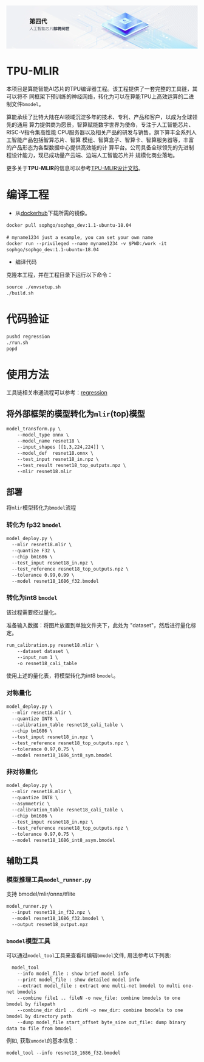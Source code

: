 ![](./design/assets/sophgo_chip.png)

# TPU-MLIR

本项目是算能智能AI芯片的TPU编译器工程。该工程提供了一套完整的工具链，其可以将不
同框架下预训练的神经网络，转化为可以在算能TPU上高效运算的二进制文件`bmodel`。

算能承续了比特大陆在AI领域沉淀多年的技术、专利、产品和客户，以成为全球领先的通用
算力提供商为愿景，智算赋能数字世界为使命，专注于人工智能芯片、RISC-V指令集高性能
CPU服务器以及相关产品的研发与销售。旗下算丰全系列人工智能产品包括智算芯片、智算
模组、智算盒子、智算卡、智算服务器等，丰富的产品形态为各型数据中心提供高效能的计
算平台。公司具备全球领先的先进制程设计能力，现已成功量产云端、边端人工智能芯片并
规模化商业落地。

更多关于**TPU-MLIR**的信息可以参考[TPU-MLIR设计文档](./design/design.md)。

# 编译工程

* 从[dockerhub](https://hub.docker.com/r/sophgo/sophgo_dev)下载所需的镜像。

``` shell
docker pull sophgo/sophgo_dev:1.1-ubuntu-18.04

# myname1234 just a example, you can set your own name
docker run --privileged --name myname1234 -v $PWD:/work -it sophgo/sophgo_dev:1.1-ubuntu-18.04
```

* 编译代码

克隆本工程，并在工程目录下运行以下命令：

``` shell
source ./envsetup.sh
./build.sh
```

# 代码验证

``` shell
pushd regression
./run.sh
popd
```

# 使用方法

工具链相关串通流程可以参考：[regression](./regression/run_deploy.sh)

## 将外部框架的模型转化为`mlir`(top)模型

``` shell
model_transform.py \
    --model_type onnx \
    --model_name resnet18 \
    --input_shapes [[1,3,224,224]] \
    --model_def  resnet18.onnx \
    --test_input resnet18_in.npz \
    --test_result resnet18_top_outputs.npz \
    --mlir resnet18.mlir
```

## 部署

将`mlir`模型转化为`bmodel`流程

### 转化为 fp32 `bmodel`

``` shell
model_deploy.py \
  --mlir resnet18.mlir \
  --quantize F32 \
  --chip bm1686 \
  --test_input resnet18_in.npz \
  --test_reference resnet18_top_outputs.npz \
  --tolerance 0.99,0.99 \
  --model resnet18_1686_f32.bmodel
```

### 转化为int8 `bmodel`

该过程需要经过量化。

准备输入数据：将图片放置到单独文件夹下，此处为 "dataset"，然后进行量化标定。

``` shell
run_calibration.py resnet18.mlir \
    --dataset dataset \
    --input_num 1 \
    -o resnet18_cali_table
```

使用上述的量化表，将模型转化为int8 `bmodel`。

### 对称量化

``` shell
model_deploy.py \
  --mlir resnet18.mlir \
  --quantize INT8 \
  --calibration_table resnet18_cali_table \
  --chip bm1686 \
  --test_input resnet18_in.npz \
  --test_reference resnet18_top_outputs.npz \
  --tolerance 0.97,0.75 \
  --model resnet18_1686_int8_sym.bmodel
```

### 非对称量化

``` shell
model_deploy.py \
  --mlir resnet18.mlir \
  --quantize INT8 \
  --asymmetric \
  --calibration_table resnet18_cali_table \
  --chip bm1686 \
  --test_input resnet18_in.npz \
  --test_reference resnet18_top_outputs.npz \
  --tolerance 0.97,0.75 \
  --model resnet18_1686_int8_asym.bmodel
```

## 辅助工具

### 模型推理工具`model_runner.py`

支持 bmodel/mlir/onnx/tflite

``` shell
model_runner.py \
  --input resnet18_in_f32.npz \
  --model resnet18_1686_f32.bmodel \
  --output resnet18_output.npz
```

### `bmodel`模型工具

可以通过`model_tool`工具来查看和编辑`bmodel`文件, 用法参考以下列表:

```
  model_tool
    --info model_file : show brief model info
    --print model_file : show detailed model info
    --extract model_file : extract one multi-net bmodel to multi one-net bmodels
    --combine file1 .. fileN -o new_file: combine bmodels to one bmodel by filepath
    --combine_dir dir1 .. dirN -o new_dir: combine bmodels to one bmodel by directory path
    --dump model_file start_offset byte_size out_file: dump binary data to file from bmodel
```

例如, 获取`umodel`的基本信息：

``` shell
model_tool --info resnet18_1686_f32.bmodel
```
